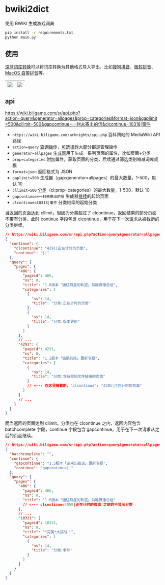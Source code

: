 # bwiki2dict

使用 BWIKI 生成游戏词典

```sh
pip install -r requirements.txt
python main.py
```

## 使用

[深蓝词库转换](https://github.com/studyzy/imewlconverter)可以将词库转换为其他格式导入导出，比如[搜狗拼音](https://github.com/studyzy/imewlconverter/wiki/Sougou_Pinyin)、[微软拼音](https://github.com/studyzy/imewlconverter/wiki/Win10Ms_Pinyin)、[MacOS 自带拼音](https://github.com/studyzy/imewlconverter/wiki/MacPlist)等。

| ![](https://github.com/user-attachments/assets/4a39dbf4-4a3d-49ac-ad19-efca295ca4ed) | ![](https://github.com/user-attachments/assets/7addfc57-7a73-43d1-ba52-db4effaf8091) |
| --- | --- |

## api

https://wiki.biligame.com/sr/api.php?action=query&generator=allpages&prop=categories&format=json&gaplimit=500&cllimit=500&gapcontinue=一封未寄出的信&clcontinue=10318|事件

- `https://wiki.biligame.com/arknights/api.php` 百科网站的 MediaWiki API 路径
- `action=query` [查询操作](https://www.mediawiki.org/wiki/API:Query)，[可选操作](https://www.mediawiki.org/wiki/API:Main_page)大部分都是管理操作
- `generator=allpages` [生成器](https://www.mediawiki.org/wiki/API:Query#Generators)用于生成一系列页面的属性，比如页面+分类
- `prop=categories` 附加属性，获取页面的分类，后续通过筛选类别缩减词库规模
- `format=json` 返回格式为 JSON
- `gaplimit=500` 生成器（gap:generator=allpages）的最大数量，1-500，默认 10
- `cllimit=500` [分类](https://www.mediawiki.org/w/api.php?action=help&modules=query%2Bcategories)（cl:prop=categories）的最大数量，1-500，默认 10
- `gapcontinue=一封未寄出的信` 生成器[继续](https://www.mediawiki.org/wiki/API:Continue)的起始页面
- `clcontinue=10318|事件` 分类继续的起始分类

当返回的页面达到 cllimit，但因为分类超过了 clcontinue，返回结果的部分页面不带有分类，此时 continue 字段包含 clcontinue，用于在下一次请求从被截断的分类继续。

```json
// https://wiki.biligame.com/sr/api.php?action=query&generator=allpages&prop=categories&format=json
{
  "continue": {
    "clcontinue": "4291|正在计时的页面",
    "continue": "||"
  },
  "query": {
    "pages": {
      "406": {
        "pageid": 406,
        "ns": 0,
        "title": "1.0版本「通往群星的轨道」前瞻直播总结",
        "categories": [
          {
            "ns": 14,
            "title": "分类:正在计时的页面"
          },
          {
            "ns": 14,
            "title": "分类:版本更新"
          }
        ]
      },
      // ...
      "4291": {
        "pageid": 4291,
        "ns": 0,
        "title": "1.2版本「仙骸有终」更新专题",
        "categories": [
          {
            "ns": 14,
            "title": "分类:含有受损文件链接的页面"
          }
          // <--- 在这里被截断，"clcontinue": "4291|正在计时的页面"
        ]
      }
      // ...
    }
  }
}
```

而当返回的页面达到 cllimit，分类也在 clcontinue 之内，返回内容包含 batchcomplete 字段，continue 字段包含 gapcontinue，用于在下一次请求从之后的页面继续。

```json
// https://wiki.biligame.com/sr/api.php?action=query&generator=allpages&prop=categories&format=json&clcontinue=7059|正在计时的页面
{
  "batchcomplete": "",
  "continue": {
    "gapcontinue": "1.5版本「迷离幻夜谈」更新专题",
    "continue": "gapcontinue||"
  },
  "query": {
    "pages": {
      "406": {
        "pageid": 406,
        "ns": 0,
        "title": "1.0版本「通往群星的轨道」前瞻直播总结"
        // <--- clcontinue=7059|正在计时的页面 之前的不显示分类
      },
      // ...
      "10321": {
        "pageid": 10321,
        "ns": 0,
        "title": "*完美*大挑战！",
        "categories": [
          {
            "ns": 14,
            "title": "分类:事件"
          }
        ]
      }
    }
  }
}
```
